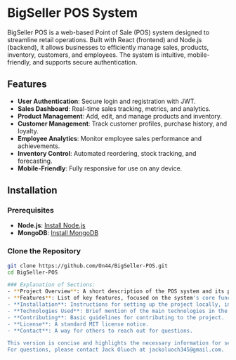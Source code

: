 # BigSeller POS System

BigSeller POS is a web-based Point of Sale (POS) system designed to streamline retail operations. Built with React (frontend) and Node.js (backend), it allows businesses to efficiently manage sales, products, inventory, customers, and employees. The system is intuitive, mobile-friendly, and supports secure authentication.

## Features

- **User Authentication**: Secure login and registration with JWT.
- **Sales Dashboard**: Real-time sales tracking, metrics, and analytics.
- **Product Management**: Add, edit, and manage products and inventory.
- **Customer Management**: Track customer profiles, purchase history, and loyalty.
- **Employee Analytics**: Monitor employee sales performance and achievements.
- **Inventory Control**: Automated reordering, stock tracking, and forecasting.
- **Mobile-Friendly**: Fully responsive for use on any device.

## Installation

### Prerequisites

- **Node.js**: [Install Node.js](https://nodejs.org/)
- **MongoDB**: [Install MongoDB](https://www.mongodb.com/try/download/community)

### Clone the Repository

```bash
git clone https://github.com/On44/BigSeller-POS.git
cd BigSeller-POS

### Explanation of Sections:
- **Project Overview**: A short description of the POS system and its purpose.
- **Features**: List of key features, focused on the system's core functionalities.
- **Installation**: Instructions for setting up the project locally, including prerequisites, cloning, and installation.
- **Technologies Used**: Brief mention of the main technologies in the project.
- **Contributing**: Basic guidelines for contributing to the project.
- **License**: A standard MIT license notice.
- **Contact**: A way for others to reach out for questions.

This version is concise and highlights the necessary information for setting up, using, and contributing to the **BigSeller POS** system.
For questions, please contact Jack Oluoch at jackoluoch345@gmail.com.
